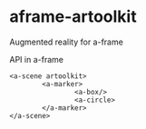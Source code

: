 # aframe-artoolkit
Augmented reality for a-frame

API in a-frame

```
<a-scene artoolkit>
        <a-marker>
                <a-box/>
                <a-circle>
        </a-marker>
</a-scene>
```
